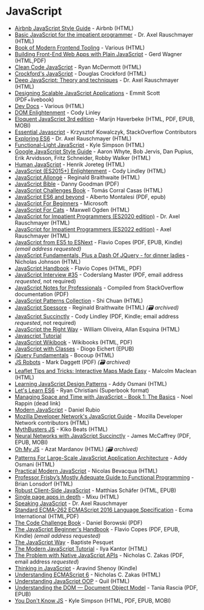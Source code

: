 # JavaScript

- [Airbnb JavaScript Style Guide](https://airbnb.io/javascript/) - Airbnb (HTML)
- [Basic JavaScript for the impatient programmer](http://www.2ality.com/2013/06/basic-javascript.html) - Dr. Axel Rauschmayer (HTML)
- [Book of Modern Frontend Tooling](https://github.com/tooling/book-of-modern-frontend-tooling) - Various (HTML)
- [Building Front-End Web Apps with Plain JavaScript](https://web-engineering.info/JsFrontendApp-Book) - Gerd Wagner (HTML,PDF)
- [Clean Code JavaScript](https://github.com/ryanmcdermott/clean-code-javascript) - Ryan McDermott (HTML)
- [Crockford's JavaScript](http://www.crockford.com/javascript/) - Douglas Crockford (HTML)
- [Deep JavaScript: Theory and techniques](https://exploringjs.com/deep-js) - Dr. Axel Rauschmayer (HTML)
- [Designing Scalable JavaScript Applications](https://www.manning.com/books/designing-scalable-javascript-applications) - Emmit Scott (PDF+livebook)
- [Dev Docs](https://devdocs.io/javascript/) - Various (HTML)
- [DOM Enlightenment](https://frontendmasters.com/guides/javascript-enlightenment/) - Cody Linley
- [Eloquent JavaScript 3rd edition](http://eloquentjavascript.net) - Marijn Haverbeke (HTML, PDF, EPUB, MOBI)
- [Essential Javascript](https://www.programming-books.io/essential/javascript/) - Krzysztof Kowalczyk, StackOverflow Contributors
- [Exploring ES6](http://exploringjs.com/es6/) - Dr. Axel Rauschmayer (HTML)
- [Functional-Light JavaScript](https://github.com/getify/Functional-Light-JS) - Kyle Simpson (HTML)
- [Google JavaScript Style Guide](https://google.github.io/styleguide/javascriptguide.xml) - Aaron Whyte, Bob Jervis, Dan Pupius, Erik Arvidsson, Fritz Schneider, Robby Walker (HTML)
- [Human JavaScript](http://read.humanjavascript.com/ch01-introduction.html) - Henrik Joreteg (HTML)
- [JavaScript (ES2015+) Enlightenment](https://frontendmasters.com/guides/javascript-enlightenment/) - Cody Lindley (HTML)
- [JavaScript Allongé](https://leanpub.com/javascript-allonge/read) - Reginald Braithwaite (HTML)
- [JavaScript Bible](http://media.wiley.com/product_ancillary/28/07645334/DOWNLOAD/all.pdf) - Danny Goodman (PDF)
- [JavaScript Challenges Book](https://tcorral.github.io/javascript-challenges-book/) - Tomás Corral Casas (HTML)
- [JavaScript ES6 and beyond](https://github.com/AlbertoMontalesi/JavaScript-es6-and-beyond-ebook) - Alberto Montalesi (PDF, epub)
- [JavaScript For Beginners](https://github.com/microsoft/Web-Dev-For-Beginners) - Microsoft
- [JavaScript For Cats](http://jsforcats.com) - Maxwell Ogden (HTML)
- [JavaScript for Impatient Programmers (ES2020 edition)](https://exploringjs.com/impatient-js/toc.html) - Dr. Axel Rauschmayer (HTML)
- [JavaScript for Impatient Programmers (ES2022 edition)](https://exploringjs.com/impatient-js/) - Axel Rauschmayer (HTML)
- [JavaScript from ES5 to ESNext](https://flaviocopes.com/page/es5-to-esnext/) - Flavio Copes (PDF, EPUB, Kindle) _(email address requested)_
- [JavaScript Fundamentals, Plus a Dash Of JQuery - for dinner ladies](http://nicholasjohnson.com/javascript-book/) - Nicholas Johnson (HTML)
- [JavaScript Handbook](https://thevalleyofcode.com/js/) - Flavio Copes (HTML, PDF)
- [JavaScript Interview #35](https://gumroad.com/l/javascript-interview-35) - Coderslang Master (PDF, email address _requested_, not required)
- [JavaScript Notes for Professionals](https://goalkicker.com/JavaScriptBook/) - Compiled from StackOverflow documentation (PDF)
- [JavaScript Patterns Collection](http://shichuan.github.io/javascript-patterns/) - Shi Chuan (HTML)
- [JavaScript Spessore](https://web.archive.org/web/20160325064800/https://leanpub.com/javascript-spessore/read) - Reginald Braithwaite (HTML) _(:card_file_box: archived)_
- [JavaScript Succinctly](https://www.syncfusion.com/resources/techportal/ebooks/javascript) - Cody Lindley (PDF, Kindle; email address _requested_, not required)
- [JavaScript the Right Way](https://github.com/braziljs/js-the-right-way) - William Oliveira, Allan Esquina (HTML)
- [Javascript Tutorial](https://www.tutorialspoint.com/javascript/index.htm)
- [JavaScript Wikibook](https://en.wikibooks.org/wiki/JavaScript) - Wikibooks (HTML, PDF)
- [JavaScript with Classes](https://diogoeichert.github.io/JSwC.epub) - Diogo Eichert (EPUB)
- [jQuery Fundamentals](http://jqfundamentals.com) - Bocoup (HTML)
- [JS Robots](https://web.archive.org/web/20201029045339/http://markdaggett.com/images/ExpertJavaScript-ch6.pdf) - Mark Daggett (PDF) _(:card_file_box: archived)_
- [Leaflet Tips and Tricks: Interactive Maps Made Easy](https://leanpub.com/leaflet-tips-and-tricks/read) - Malcolm Maclean (HTML)
- [Learning JavaScript Design Patterns](http://addyosmani.com/resources/essentialjsdesignpatterns/book/) - Addy Osmani (HTML)
- [Let's Learn ES6](https://bubblin.io/book/let-s-learn-es6-by-ryan-christiani#frontmatter) - Ryan Christiani (Superbook format)
- [Managing Space and Time with JavaScript - Book 1: The Basics](http://www.noelrappin.com) - Noel Rappin (dead link)
- [Modern JavaScript](https://www.modernjs.com) - Daniel Rubio
- [Mozilla Developer Network's JavaScript Guide](https://developer.mozilla.org/en-US/docs/Web/JavaScript/Guide) - Mozilla Developer Network contributors (HTML)
- [MythBusters JS](https://mythbusters.js.org) - Kiko Beats (HTML)
- [Neural Networks with JavaScript Succinctly](https://www.syncfusion.com/ebooks/neural-networks-with-javascript-succinctly) - James McCaffrey (PDF, EPUB, MOBI)
- [Oh My JS](https://web.archive.org/web/20150317231950/https://leanpub.com/ohmyjs/read) - Azat Mardanov (HTML) _(:card_file_box: archived)_
- [Patterns For Large-Scale JavaScript Application Architecture](http://addyosmani.com/largescalejavascript/) - Addy Osmani (HTML)
- [Practical Modern JavaScript](https://github.com/mjavascript/practical-modern-javascript) - Nicolas Bevacqua (HTML)
- [Professor Frisby’s Mostly Adequate Guide to Functional Programming](https://mostly-adequate.gitbooks.io/mostly-adequate-guide/content/) - Brian Lonsdorf (HTML)
- [Robust Client-Side JavaScript](https://molily.de/robust-javascript/) - Matthias Schäfer (HTML, EPUB)
- [Single page apps in depth](http://singlepageappbook.com) - Mixu (HTML)
- [Speaking JavaScript](https://exploringjs.com/es5/) - Dr. Axel Rauschmayer
- [Standard ECMA-262 ECMAScript 2016 Language Specification](https://www.ecma-international.org/publications/standards/Ecma-262.htm) - Ecma International (HTML,PDF)
- [The Code Challenge Book](https://s3.amazonaws.com/coderbytestaticimages/CoderbyteEbook.pdf) - Daniel Borowski (PDF)
- [The JavaScript Beginner's Handbook](https://flaviocopes.com/page/javascript-handbook/) - Flavio Copes (PDF, EPUB, Kindle) _(email address requested)_
- [The JavaScript Way](https://github.com/bpesquet/thejsway) - Baptiste Pesquet
- [The Modern JavaScript Tutorial](https://javascript.info) - Ilya Kantor (HTML)
- [The Problem with Native JavaScript APIs](https://www.oreilly.com/programming/free/native-javascript-apis.csp) - Nicholas C. Zakas (PDF, email address _requested_)
- [Thinking in JavaScript](https://www.amazon.com/Thinking-JavaScript-Aravind-Shenoy-ebook/dp/B00JUI6LUQ) - Aravind Shenoy (Kindle)
- [Understanding ECMAScript 6](https://leanpub.com/understandinges6/read) - Nicholas C. Zakas (HTML)
- [Understanding JavaScript OOP](http://robotlolita.me/2011/10/09/understanding-javascript-oop.html) - Quil (HTML)
- [Understanding the DOM — Document Object Model](https://www.digitalocean.com/community/books/understanding-the-dom-document-object-model-ebook) - Tania Rascia (PDF, EPUB)
- [You Don't Know JS](https://github.com/getify/You-Dont-Know-JS) - Kyle Simpson (HTML, PDF, EPUB, MOBI)
